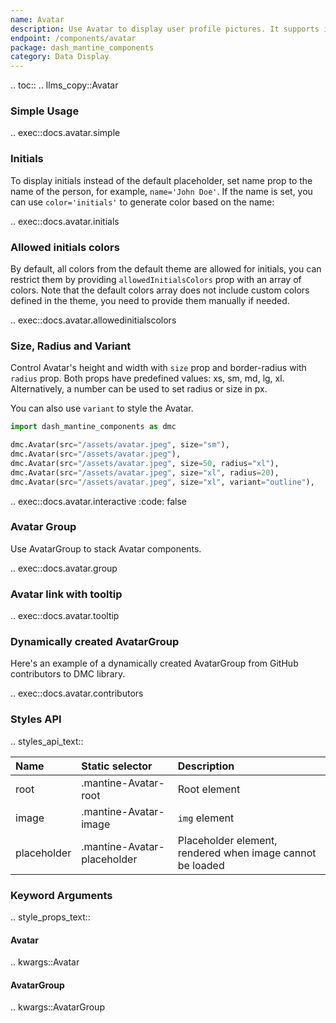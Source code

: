 ```yaml
---
name: Avatar
description: Use Avatar to display user profile pictures. It supports images, icons, or letters. Use AvatarGroup to display stack Avatar components.
endpoint: /components/avatar
package: dash_mantine_components
category: Data Display
---
```


.. toc::
.. llms_copy::Avatar

### Simple Usage

.. exec::docs.avatar.simple

### Initials
To display initials instead of the default placeholder, set name prop to the name of the person, for example,
`name='John Doe'`. If the name is set, you can use `color='initials'` to generate color based on the name:

.. exec::docs.avatar.initials

### Allowed initials colors
By default, all colors from the default theme are allowed for initials, you can restrict them by providing 
`allowedInitialsColors` prop with an array of colors. Note that the default colors array does not include custom
colors defined in the theme, you need to provide them manually if needed.

.. exec::docs.avatar.allowedinitialscolors

### Size, Radius and Variant

Control Avatar's height and width with `size` prop and border-radius with `radius` prop. Both props have
predefined values: xs, sm, md, lg, xl. Alternatively, a number can be used to set radius or size in px.

You can also use `variant` to style the Avatar.

```python
import dash_mantine_components as dmc

dmc.Avatar(src="/assets/avatar.jpeg", size="sm"),
dmc.Avatar(src="/assets/avatar.jpeg"),
dmc.Avatar(src="/assets/avatar.jpeg", size=50, radius="xl"),
dmc.Avatar(src="/assets/avatar.jpeg", size="xl", radius=20),
dmc.Avatar(src="/assets/avatar.jpeg", size="xl", variant="outline"),
```

.. exec::docs.avatar.interactive
    :code: false

### Avatar Group

Use AvatarGroup to stack Avatar components.

.. exec::docs.avatar.group

### Avatar link with tooltip

.. exec::docs.avatar.tooltip

### Dynamically created AvatarGroup

Here's an example of a dynamically created AvatarGroup from GitHub contributors to DMC library.

.. exec::docs.avatar.contributors

### Styles API

.. styles_api_text::

| Name            | Static selector                 | Description                                               |
|:----------------|:--------------------------------|:----------------------------------------------------------|
| root            | .mantine-Avatar-root            | Root element                                              |
| image           | .mantine-Avatar-image           | `img` element                                             |
| placeholder     | .mantine-Avatar-placeholder     | Placeholder element, rendered when image cannot be loaded |


### Keyword Arguments
.. style_props_text::

#### Avatar

.. kwargs::Avatar

#### AvatarGroup

.. kwargs::AvatarGroup
